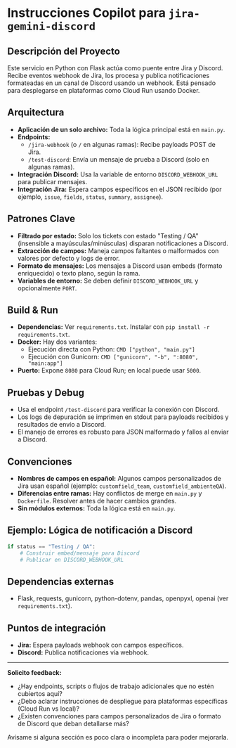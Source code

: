 # Instrucciones Copilot para `jira-gemini-discord`

## Descripción del Proyecto

Este servicio en Python con Flask actúa como puente entre Jira y Discord. Recibe eventos webhook de Jira, los procesa y publica notificaciones formateadas en un canal de Discord usando un webhook. Está pensado para desplegarse en plataformas como Cloud Run usando Docker.

## Arquitectura

- **Aplicación de un solo archivo:** Toda la lógica principal está en `main.py`.
- **Endpoints:**
  - `/jira-webhook` (o `/` en algunas ramas): Recibe payloads POST de Jira.
  - `/test-discord`: Envía un mensaje de prueba a Discord (solo en algunas ramas).
- **Integración Discord:** Usa la variable de entorno `DISCORD_WEBHOOK_URL` para publicar mensajes.
- **Integración Jira:** Espera campos específicos en el JSON recibido (por ejemplo, `issue`, `fields`, `status`, `summary`, `assignee`).

## Patrones Clave

- **Filtrado por estado:** Solo los tickets con estado "Testing / QA" (insensible a mayúsculas/minúsculas) disparan notificaciones a Discord.
- **Extracción de campos:** Maneja campos faltantes o malformados con valores por defecto y logs de error.
- **Formato de mensajes:** Los mensajes a Discord usan embeds (formato enriquecido) o texto plano, según la rama.
- **Variables de entorno:** Se deben definir `DISCORD_WEBHOOK_URL` y opcionalmente `PORT`.

## Build & Run

- **Dependencias:** Ver `requirements.txt`. Instalar con `pip install -r requirements.txt`.
- **Docker:** Hay dos variantes:
  - Ejecución directa con Python: `CMD ["python", "main.py"]`
  - Ejecución con Gunicorn: `CMD ["gunicorn", "-b", ":8080", "main:app"]`
- **Puerto:** Expone `8080` para Cloud Run; en local puede usar `5000`.

## Pruebas y Debug

- Usa el endpoint `/test-discord` para verificar la conexión con Discord.
- Los logs de depuración se imprimen en stdout para payloads recibidos y resultados de envío a Discord.
- El manejo de errores es robusto para JSON malformado y fallos al enviar a Discord.

## Convenciones

- **Nombres de campos en español:** Algunos campos personalizados de Jira usan español (ejemplo: `customfield_team`, `customfield_ambienteQA`).
- **Diferencias entre ramas:** Hay conflictos de merge en `main.py` y `Dockerfile`. Resolver antes de hacer cambios grandes.
- **Sin módulos externos:** Toda la lógica está en `main.py`.

## Ejemplo: Lógica de notificación a Discord

```python
if status == "Testing / QA":
    # Construir embed/mensaje para Discord
    # Publicar en DISCORD_WEBHOOK_URL
```

## Dependencias externas

- Flask, requests, gunicorn, python-dotenv, pandas, openpyxl, openai (ver `requirements.txt`).

## Puntos de integración

- **Jira:** Espera payloads webhook con campos específicos.
- **Discord:** Publica notificaciones vía webhook.

---

**Solicito feedback:**
- ¿Hay endpoints, scripts o flujos de trabajo adicionales que no estén cubiertos aquí?
- ¿Debo aclarar instrucciones de despliegue para plataformas específicas (Cloud Run vs local)?
- ¿Existen convenciones para campos personalizados de Jira o formato de Discord que deban detallarse más?

Avísame si alguna sección es poco clara o incompleta para poder mejorarla.